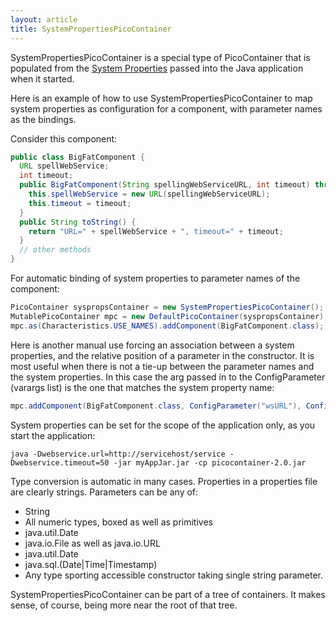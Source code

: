```yaml
---
layout: article
title: SystemPropertiesPicoContainer
---
```


SystemPropertiesPicoContainer is a special type of PicoContainer that is populated from the [System Properties](http://www.mindspring.com/~mgrand/java-system-properties.htm) passed into the Java application when it started.

Here is an example of how to use SystemPropertiesPicoContainer to map system properties as configuration for a component, with parameter names as the bindings.

Consider this component:

```java
public class BigFatComponent { 
  URL spellWebService; 
  int timeout;
  public BigFatComponent(String spellingWebServiceURL, int timeout) throws MalformedURLExeption {
    this.spellWebService = new URL(spellingWebServiceURL); 
    this.timeout = timeout;
  }
  public String toString() { 
    return "URL=" + spellWebService + ", timeout=" + timeout; 
  } 
  // other methods 
}
```

For automatic binding of system properties to parameter names of the component:

```java
PicoContainer syspropsContainer = new SystemPropertiesPicoContainer(); 
MutablePicoContainer mpc = new DefaultPicoContainer(syspropsContainer); 
mpc.as(Characteristics.USE_NAMES).addComponent(BigFatComponent.class);
```

Here is another manual use forcing an association between a system properties, and the relative position of a parameter in the constructor. It is most useful when there is not a tie-up between the parameter names and the system properties. In this case the arg passed in to the ConfigParameter (varargs list) is the one that matches the system property name:

```java
mpc.addComponent(BigFatComponent.class, ConfigParameter("wsURL"), ConfigParameter("serviceTimeout"));
```

System properties can be set for the scope of the application only, as you start the application:

```
java -Dwebservice.url=http://servicehost/service -Dwebservice.timeout=50 -jar myAppJar.jar -cp picocontainer-2.0.jar
```

Type conversion is automatic in many cases. Properties in a properties file are clearly strings. Parameters can be any of:

-   String
-   All numeric types, boxed as well as primitives
-   java.util.Date
-   java.io.File as well as java.io.URL
-   java.util.Date
-   java.sql.(Date|Time|Timestamp)
-   Any type sporting accessible constructor taking single string parameter.

SystemPropertiesPicoContainer can be part of a tree of containers. It makes sense, of course, being more near the root of that tree.
